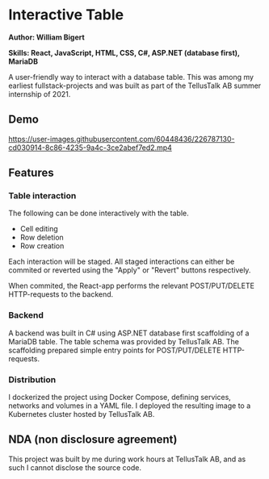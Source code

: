 # Interactive Table
**Author: William Bigert**

**Skills: React, JavaScript, HTML, CSS, C#, ASP.NET (database first), MariaDB**

A user-friendly way to interact with a database table. This was among my earliest fullstack-projects and was built as part of the TellusTalk AB summer internship of 2021.

## Demo
https://user-images.githubusercontent.com/60448436/226787130-cd030914-8c86-4235-9a4c-3ce2abef7ed2.mp4

## Features
### Table interaction
The following can be done interactively with the table.
- Cell editing
- Row deletion
- Row creation

Each interaction will be staged. All staged interactions can either be commited or reverted using the "Apply" or "Revert" buttons respectively. 

When commited, the React-app performs the relevant POST/PUT/DELETE HTTP-requests to the backend.

### Backend
A backend was built in C# using ASP.NET database first scaffolding of a MariaDB table. The table schema was provided by TellusTalk AB. The scaffolding prepared simple entry points for POST/PUT/DELETE HTTP-requests.

### Distribution
I dockerized the project using Docker Compose, defining services, networks and volumes in a YAML file. I deployed the resulting image to a Kubernetes cluster hosted by TellusTalk AB. 

## NDA (non disclosure agreement)
This project was built by me during work hours at TellusTalk AB, and as such I cannot disclose the source code.
